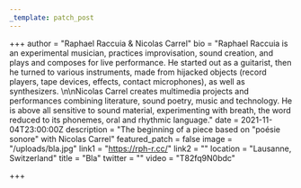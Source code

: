 ```yaml
---
_template: patch_post
---
```


+++
author = "Raphael Raccuia & Nicolas Carrel"
bio = "Raphael Raccuia is an experimental musician, practices improvisation, sound creation, and plays and composes for live performance. He started out as a guitarist, then he turned to various instruments, made from hijacked objects (record players, tape devices, effects, contact microphones), as well as synthesizers. \n\nNicolas Carrel creates  multimedia projects and performances combining literature, sound poetry, music and technology. He is above all sensitive to sound material, experimenting with breath, the word reduced to its phonemes, oral and rhythmic language."
date = 2021-11-04T23:00:00Z
description = "The beginning of a piece based on \"poésie sonore\" with Nicolas Carrel"
featured_patch = false
image = "/uploads/bla.jpg"
link1 = "https://rph-r.cc/"
link2 = ""
location = "Lausanne, Switzerland"
title = "Bla"
twitter = ""
video = "T82fq9N0bdc"

+++
